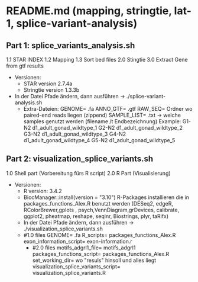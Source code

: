 # README.md (mapping, stringtie, lat-1, splice-variant-analysis)

## Part 1: splice_variants_analysis.sh
	
1.1 STAR INDEX <tr>
1.2 Mapping
1.3 Sort bed files
2.0 Stingtie
3.0 Extract Gene from gtf results
	
- Versionen:
	- STAR version 2.7.4a
	- Stringtie version 1.3.3b
- In der Datei Pfade ändern, dann ausführen -> ./splice-variant-analysis.sh 
	- Extra-Dateien:
		GENOME= .fa 
		ANNO_GTF= .gtf
		RAW_SEQ= Ordner wo paired-end reads liegen (zippend)
		SAMPLE_LIST= .txt -> welche samples genutzt werden (filename /t Endbezeichnung)
		Example: 	G1-N2	d1_adult_gonad_wildtype_1
					G2-N2	d1_adult_gonad_wildtype_2
					G3-N2	d1_adult_gonad_wildtype_3
					G4-N2	d1_adult_gonad_wildtype_4
					G5-N2	d1_adult_gonad_wildtype_5
			
## Part 2: visualization_splice_variants.sh

1.0 Shell part (Vorbereitung fürs R script)
2.0 R Part (Visualisierung)
	
- Versionen: 
	- R version: 3.4.2
	- BiocManager::install(version = "3.10")
		R-Packages installieren die in packages_functions_Alex.R benutzt werden
		(DESeq2, edgeR, RColorBrewer,gplots , psych,VennDiagram,grDevices,
		calibrate, ggplot2, pheatmap, reshape, seqinr, Biostrings, plyr, taRifx)
	- In der Datei Pfade ändern, dann ausführen -> ./visualization_splice_variants.sh
	- #1.0 files
	GENOME= .fa
	R_scripts= packages_functions_Alex.R
	exon_information_script= exon-information.r
		- #2.0 files
	motifs_adgrl1_file= motifs_adgrl1 
	packages_functions_script= packages_functions_Alex.R
	set_working_dir= wo "resuls" hinsoll und alles liegt
	visualization_splice_variants_script= visualization_splice_variants.R
